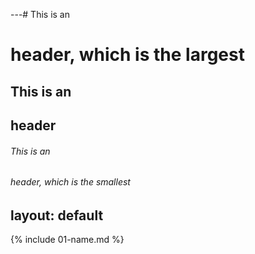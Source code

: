 ---# This is an <h1> header, which is the largest
## This is an <h2> header
###### This is an <h6> header, which is the smallest
layout: default
---

{% include 01-name.md %}

